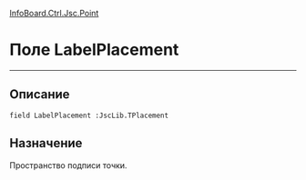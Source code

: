 ﻿---
Link: InfoBoard.Ctrl.Jsc.Point.@LabelPlacement
---

<!---  Навигация
[Имя проекта](#) :
-->
[InfoBoard.Ctrl.Jsc.Point](Default)

# Поле LabelPlacement
---

## Описание

    field LabelPlacement :JscLib.TPlacement

<!--
## Аргументы{#Args}

### Аргумент1

Описание аргумента 1
-->

## Назначение

Пространство подписи точки.

<!--
## Пример

    LabelPlacement...
-->

